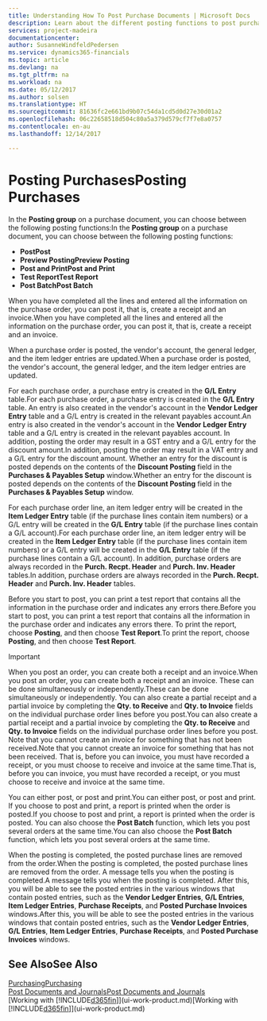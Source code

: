 ```yaml
---
title: Understanding How To Post Purchase Documents | Microsoft Docs
description: Learn about the different posting functions to post purchase documents.
services: project-madeira
documentationcenter: 
author: SusanneWindfeldPedersen
ms.service: dynamics365-financials
ms.topic: article
ms.devlang: na
ms.tgt_pltfrm: na
ms.workload: na
ms.date: 05/12/2017
ms.author: solsen
ms.translationtype: HT
ms.sourcegitcommit: 81636fc2e661bd9b07c54da1cd5d0d27e30d01a2
ms.openlocfilehash: 06c22658518d504c80a5a379d579cf7f7e8a0757
ms.contentlocale: en-au
ms.lasthandoff: 12/14/2017

---
```

# <a name="posting-purchases"></a><span data-ttu-id="0eea4-103">Posting Purchases</span><span class="sxs-lookup"><span data-stu-id="0eea4-103">Posting Purchases</span></span>
<span data-ttu-id="0eea4-104">In the **Posting group** on a purchase document, you can choose between the following posting functions:</span><span class="sxs-lookup"><span data-stu-id="0eea4-104">In the **Posting group** on a purchase document, you can choose between the following posting functions:</span></span>

* <span data-ttu-id="0eea4-105">**Post**</span><span class="sxs-lookup"><span data-stu-id="0eea4-105">**Post**</span></span>
* <span data-ttu-id="0eea4-106">**Preview Posting**</span><span class="sxs-lookup"><span data-stu-id="0eea4-106">**Preview Posting**</span></span>
* <span data-ttu-id="0eea4-107">**Post and Print**</span><span class="sxs-lookup"><span data-stu-id="0eea4-107">**Post and Print**</span></span>
* <span data-ttu-id="0eea4-108">**Test Report**</span><span class="sxs-lookup"><span data-stu-id="0eea4-108">**Test Report**</span></span>
* <span data-ttu-id="0eea4-109">**Post Batch**</span><span class="sxs-lookup"><span data-stu-id="0eea4-109">**Post Batch**</span></span>

<span data-ttu-id="0eea4-110">When you have completed all the lines and entered all the information on the purchase order, you can post it, that is, create a receipt and an invoice.</span><span class="sxs-lookup"><span data-stu-id="0eea4-110">When you have completed all the lines and entered all the information on the purchase order, you can post it, that is, create a receipt and an invoice.</span></span>

<span data-ttu-id="0eea4-111">When a purchase order is posted, the vendor's account, the general ledger, and the item ledger entries are updated.</span><span class="sxs-lookup"><span data-stu-id="0eea4-111">When a purchase order is posted, the vendor's account, the general ledger, and the item ledger entries are updated.</span></span>

<span data-ttu-id="0eea4-112">For each purchase order, a purchase entry is created in the **G/L Entry** table.</span><span class="sxs-lookup"><span data-stu-id="0eea4-112">For each purchase order, a purchase entry is created in the **G/L Entry** table.</span></span> <span data-ttu-id="0eea4-113">An entry is also created in the vendor's account in the **Vendor Ledger Entry** table and a G/L entry is created in the relevant payables account.</span><span class="sxs-lookup"><span data-stu-id="0eea4-113">An entry is also created in the vendor's account in the **Vendor Ledger Entry** table and a G/L entry is created in the relevant payables account.</span></span> <span data-ttu-id="0eea4-114">In addition, posting the order may result in a GST entry and a G/L entry for the discount amount.</span><span class="sxs-lookup"><span data-stu-id="0eea4-114">In addition, posting the order may result in a VAT entry and a G/L entry for the discount amount.</span></span> <span data-ttu-id="0eea4-115">Whether an entry for the discount is posted depends on the contents of the **Discount Posting** field in the **Purchases & Payables Setup** window.</span><span class="sxs-lookup"><span data-stu-id="0eea4-115">Whether an entry for the discount is posted depends on the contents of the **Discount Posting** field in the **Purchases & Payables Setup** window.</span></span>

<span data-ttu-id="0eea4-116">For each purchase order line, an item ledger entry will be created in the **Item Ledger Entry** table (if the purchase lines contain item numbers) or a G/L entry will be created in the **G/L Entry** table (if the purchase lines contain a G/L account).</span><span class="sxs-lookup"><span data-stu-id="0eea4-116">For each purchase order line, an item ledger entry will be created in the **Item Ledger Entry** table (if the purchase lines contain item numbers) or a G/L entry will be created in the **G/L Entry** table (if the purchase lines contain a G/L account).</span></span> <span data-ttu-id="0eea4-117">In addition, purchase orders are always recorded in the **Purch. Recpt. Header** and **Purch. Inv. Header** tables.</span><span class="sxs-lookup"><span data-stu-id="0eea4-117">In addition, purchase orders are always recorded in the **Purch. Recpt. Header** and **Purch. Inv. Header** tables.</span></span>

<span data-ttu-id="0eea4-118">Before you start to post, you can print a test report that contains all the information in the purchase order and indicates any errors there.</span><span class="sxs-lookup"><span data-stu-id="0eea4-118">Before you start to post, you can print a test report that contains all the information in the purchase order and indicates any errors there.</span></span> <span data-ttu-id="0eea4-119">To print the report, choose **Posting**, and then choose **Test Report**.</span><span class="sxs-lookup"><span data-stu-id="0eea4-119">To print the report, choose **Posting**, and then choose **Test Report**.</span></span>

> [!IMPORTANT]  
>   <span data-ttu-id="0eea4-120">When you post an order, you can create both a receipt and an invoice.</span><span class="sxs-lookup"><span data-stu-id="0eea4-120">When you post an order, you can create both a receipt and an invoice.</span></span> <span data-ttu-id="0eea4-121">These can be done simultaneously or independently.</span><span class="sxs-lookup"><span data-stu-id="0eea4-121">These can be done simultaneously or independently.</span></span> <span data-ttu-id="0eea4-122">You can also create a partial receipt and a partial invoice by completing the **Qty. to Receive** and **Qty. to Invoice** fields on the individual purchase order lines before you post.</span><span class="sxs-lookup"><span data-stu-id="0eea4-122">You can also create a partial receipt and a partial invoice by completing the **Qty. to Receive** and **Qty. to Invoice** fields on the individual purchase order lines before you post.</span></span> <span data-ttu-id="0eea4-123">Note that you cannot create an invoice for something that has not been received.</span><span class="sxs-lookup"><span data-stu-id="0eea4-123">Note that you cannot create an invoice for something that has not been received.</span></span> <span data-ttu-id="0eea4-124">That is, before you can invoice, you must have recorded a receipt, or you must choose to receive and invoice at the same time.</span><span class="sxs-lookup"><span data-stu-id="0eea4-124">That is, before you can invoice, you must have recorded a receipt, or you must choose to receive and invoice at the same time.</span></span>

<span data-ttu-id="0eea4-125">You can either post, or post and print.</span><span class="sxs-lookup"><span data-stu-id="0eea4-125">You can either post, or post and print.</span></span> <span data-ttu-id="0eea4-126">If you choose to post and print, a report is printed when the order is posted.</span><span class="sxs-lookup"><span data-stu-id="0eea4-126">If you choose to post and print, a report is printed when the order is posted.</span></span> <span data-ttu-id="0eea4-127">You can also choose the **Post Batch** function, which lets you post several orders at the same time.</span><span class="sxs-lookup"><span data-stu-id="0eea4-127">You can also choose the **Post Batch** function, which lets you post several orders at the same time.</span></span>

<span data-ttu-id="0eea4-128">When the posting is completed, the posted purchase lines are removed from the order.</span><span class="sxs-lookup"><span data-stu-id="0eea4-128">When the posting is completed, the posted purchase lines are removed from the order.</span></span> <span data-ttu-id="0eea4-129">A message tells you when the posting is completed.</span><span class="sxs-lookup"><span data-stu-id="0eea4-129">A message tells you when the posting is completed.</span></span> <span data-ttu-id="0eea4-130">After this, you will be able to see the posted entries in the various windows that contain posted entries, such as the **Vendor Ledger Entries**, **G/L Entries**, **Item Ledger Entries**, **Purchase Receipts**, and **Posted Purchase Invoices** windows.</span><span class="sxs-lookup"><span data-stu-id="0eea4-130">After this, you will be able to see the posted entries in the various windows that contain posted entries, such as the **Vendor Ledger Entries**, **G/L Entries**, **Item Ledger Entries**, **Purchase Receipts**, and **Posted Purchase Invoices** windows.</span></span>

## <a name="see-also"></a><span data-ttu-id="0eea4-131">See Also</span><span class="sxs-lookup"><span data-stu-id="0eea4-131">See Also</span></span>
[<span data-ttu-id="0eea4-132">Purchasing</span><span class="sxs-lookup"><span data-stu-id="0eea4-132">Purchasing</span></span>](purchasing-manage-purchasing.md)  
[<span data-ttu-id="0eea4-133">Post Documents and Journals</span><span class="sxs-lookup"><span data-stu-id="0eea4-133">Post Documents and Journals</span></span>](ui-post-documents-journals.md)  
<span data-ttu-id="0eea4-134">[Working with [!INCLUDE[d365fin](includes/d365fin_md.md)]](ui-work-product.md)</span><span class="sxs-lookup"><span data-stu-id="0eea4-134">[Working with [!INCLUDE[d365fin](includes/d365fin_md.md)]](ui-work-product.md)</span></span>


